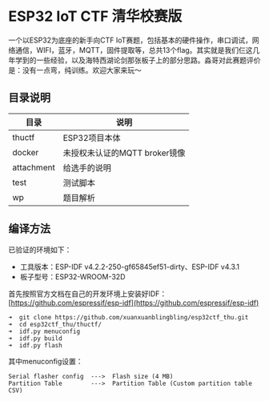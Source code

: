 # ESP32 IoT CTF 清华校赛版

一个以ESP32为底座的新手向CTF IoT赛题，包括基本的硬件操作，串口调试，网络通信，WIFI，蓝牙，MQTT，固件提取等，总共13个flag。其实就是我们仨这几年学到的一些经验，以及海特西湖论剑那张板子上的部分思路。淼哥对此赛题评价是：没有一点弯，纯训练。欢迎大家来玩～

## 目录说明


| 目录       | 说明                          |
| ---------- | ----------------------------- |
| thuctf     | ESP32项目本体                 |
| docker     | 未授权未认证的MQTT broker镜像 |
| attachment | 给选手的说明                  |
| test       | 测试脚本                      |
| wp         | 题目解析                       |

## 编译方法

已验证的环境如下：

- 工具版本：ESP-IDF v4.2.2-250-gf65845ef51-dirty、ESP-IDF v4.3.1
- 板子型号：ESP32-WROOM-32D

首先按照官方文档在自己的开发环境上安装好IDF：[https://github.com/espressif/esp-idf](https://github.com/espressif/esp-idf)

```
➜  git clone https://github.com/xuanxuanblingbling/esp32ctf_thu.git
➜  cd esp32ctf_thu/thuctf/
➜  idf.py menuconfig 
➜  idf.py build 
➜  idf.py flash 
```

其中menuconfig设置：

```
Serial flasher config  --->  Flash size (4 MB) 
Partition Table        --->  Partition Table (Custom partition table CSV)
```